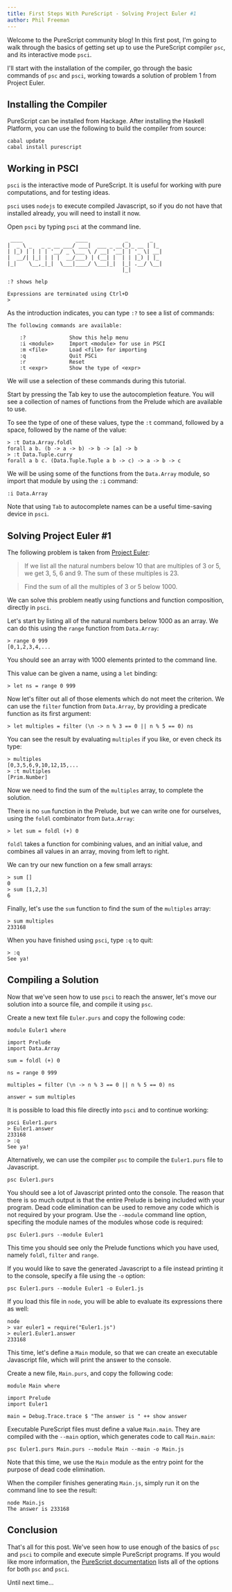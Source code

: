 ```yaml
---
title: First Steps With PureScript - Solving Project Euler #1
author: Phil Freeman
---
```


Welcome to the PureScript community blog! In this first post, I\'m going to walk through the basics of getting set up to use the PureScript compiler `psc`, and its interactive mode `psci`.

I\'ll start with the installation of the compiler, go through the basic commands of `psc` and `psci`, working towards a solution of problem 1 from Project Euler.

## Installing the Compiler

PureScript can be installed from Hackage. After installing the Haskell Platform, you can use the following to build the compiler from source:

    cabal update
    cabal install purescript

## Working in PSCI

`psci` is the interactive mode of PureScript. It is useful for working with pure computations, and for testing ideas.

`psci` uses `nodejs` to execute compiled Javascript, so if you do not have that installed already, you will need to install it now.

Open `psci` by typing `psci` at the command line.

     ____                 ____            _       _   
    |  _ \ _   _ _ __ ___/ ___|  ___ _ __(_)_ __ | |_ 
    | |_) | | | | '__/ _ \___ \ / __| '__| | '_ \| __|
    |  __/| |_| | | |  __/___) | (__| |  | | |_) | |_ 
    |_|    \__,_|_|  \___|____/ \___|_|  |_| .__/ \__|
                                         |_|        
    
    :? shows help

    Expressions are terminated using Ctrl+D
    >

As the introduction indicates, you can type `:?` to see a list of commands:

    The following commands are available:
    
        :?              Show this help menu
        :i <module>     Import <module> for use in PSCI
        :m <file>       Load <file> for importing
        :q              Quit PSCi
        :r              Reset
        :t <expr>       Show the type of <expr>

We will use a selection of these commands during this tutorial.

Start by pressing the Tab key to use the autocompletion feature. You will see a collection of names of functions from the Prelude which are available to use.

To see the type of one of these values, type the `:t` command, followed by a space, followed by the name of the value:

    > :t Data.Array.foldl
    forall a b. (b -> a -> b) -> b -> [a] -> b
    > :t Data.Tuple.curry
    forall a b c. (Data.Tuple.Tuple a b -> c) -> a -> b -> c

We will be using some of the functions from the `Data.Array` module, so import that module by using the `:i` command:

    :i Data.Array

Note that using `Tab` to autocomplete names can be a useful time-saving device in `psci`.

## Solving Project Euler #1

The following problem is taken from [Project Euler](http://projecteuler.net/problem=1):
 
> If we list all the natural numbers below 10 that are multiples of 3 or 5, we get 3, 5, 6 and 9. The sum of these multiples is 23.

> Find the sum of all the multiples of 3 or 5 below 1000.

We can solve this problem neatly using functions and function composition, directly in `psci`.

Let\'s start by listing all of the natural numbers below 1000 as an array. We can do this using the `range` function from `Data.Array`:

    > range 0 999
    [0,1,2,3,4,...

You should see an array with 1000 elements printed to the command line.

This value can be given a name, using a `let` binding:

    > let ns = range 0 999

Now let\'s filter out all of those elements which do not meet the criterion. We can use the `filter` function from `Data.Array`, by providing a predicate function as its first argument:

    > let multiples = filter (\n -> n % 3 == 0 || n % 5 == 0) ns

You can see the result by evaluating `multiples` if you like, or even check its type:

    > multiples
    [0,3,5,6,9,10,12,15,...
    > :t multiples
    [Prim.Number]

Now we need to find the sum of the `multiples` array, to complete the solution.

There is no `sum` function in the Prelude, but we can write one for ourselves, using the `foldl` combinator from `Data.Array`:

    > let sum = foldl (+) 0

`foldl` takes a function for combining values, and an initial value, and combines all values in an array, moving from left to right.

We can try our new function on a few small arrays:

    > sum [] 
    0
    > sum [1,2,3]  
    6

Finally, let\'s use the `sum` function to find the sum of the `multiples` array:

    > sum multiples
    233168

When you have finished using `psci`, type `:q` to quit:

    > :q
    See ya!

## Compiling a Solution

Now that we've seen how to use `psci` to reach the answer, let's move our solution into a source file, and compile it using `psc`.

Create a new text file `Euler.purs` and copy the following code:

    module Euler1 where

    import Prelude
    import Data.Array

    sum = foldl (+) 0
    
    ns = range 0 999

    multiples = filter (\n -> n % 3 == 0 || n % 5 == 0) ns

    answer = sum multiples

It is possible to load this file directly into `psci` and to continue working:

    psci Euler1.purs
    > Euler1.answer
    233168
    > :q
    See ya!

Alternatively, we can use the compiler `psc` to compile the `Euler1.purs` file to Javascript.

    psc Euler1.purs

You should see a lot of Javascript printed onto the console. The reason that there is so much output is that the entire Prelude is being included with your program. Dead code elimination can be used to remove any code which is not required by your program. Use the `--module` command line option, specifing the module names of the modules whose code is required:

    psc Euler1.purs --module Euler1

This time you should see only the Prelude functions which you have used, namely `foldl`, `filter` and `range`.

If you would like to save the generated Javascript to a file instead printing it to the console, specify a file using the `-o` option:

    psc Euler1.purs --module Euler1 -o Euler1.js

If you load this file in `node`, you will be able to evaluate its expressions there as well:

    node
    > var euler1 = require("Euler1.js")
    > euler1.Euler1.answer
    233168

This time, let\'s define a `Main` module, so that we can create an executable Javascript file, which will print the answer to the console.

Create a new file, `Main.purs`, and copy the following code:

    module Main where

    import Prelude
    import Euler1 

    main = Debug.Trace.trace $ "The answer is " ++ show answer

Executable PureScript files must define a value `Main.main`. They are compiled with the `--main` option, which generates code to call `Main.main`:

    psc Euler1.purs Main.purs --module Main --main -o Main.js

Note that this time, we use the `Main` module as the entry point for the purpose of dead code elimination.

When the compiler finishes generating `Main.js`, simply run it on the command line to see the result:

    node Main.js
    The answer is 233168

## Conclusion

That\'s all for this post. We\'ve seen how to use enough of the basics of `psc` and `psci` to compile and execute simple PureScript programs. If you would like more information, the [PureScript documentation](http://docs.purescript.org) lists all of the options for both `psc` and `psci`.

Until next time\...
